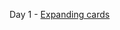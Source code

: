 Day 1 - [Expanding cards](https://nifty-bassi-f7e468.netlify.app/50%20projects%2050%20days/day%201%20-%20exanding%20cards/)
